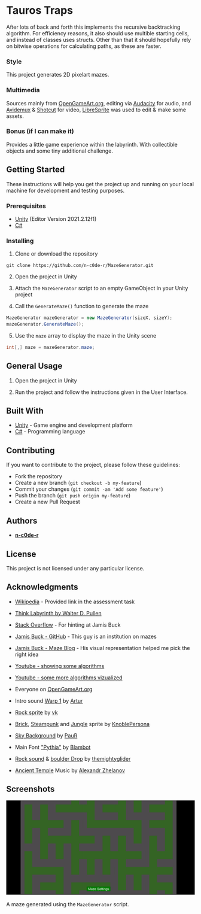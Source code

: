 # Tauros Traps
After lots of back and forth this implements the recursive backtracking algorithm.
For efficiency reasons, it also should use multible starting cells, and instead of classes uses structs.
Other than that it should hopefully rely on bitwise operations for calculating paths, as these are faster.

### Style
This project generates 2D pixelart mazes.

### Multimedia
Sources mainly from [OpenGameArt.org](https://opengameart.org/), editing via [Audacity](https://www.audacityteam.org/) for audio, and [Avidemux](https://avidemux.sourceforge.net/) & [Shotcut](https://shotcut.org/) for video, [LibreSprite](https://github.com/LibreSprite/LibreSprite) was used to edit & make some assets.

### Bonus (if I can make it)
Provides a little game experience within the labyrinth.
With collectible objects and some tiny additional challenge.

## Getting Started

These instructions will help you get the project up and running on your local machine for development and testing purposes.

### Prerequisites

- [Unity](https://unity.com/) (Editor Version 2021.2.12f1)
- [C#](https://docs.microsoft.com/en-us/dotnet/csharp/)

### Installing

1. Clone or download the repository

```
git clone https://github.com/n-c0de-r/MazeGenerator.git
```

2. Open the project in Unity

3. Attach the `MazeGenerator` script to an empty GameObject in your Unity project

4. Call the `GenerateMaze()` function to generate the maze

```cs
MazeGenerator mazeGenerator = new MazeGenerator(sizeX, sizeY);
mazeGenerator.GenerateMaze();
```

5. Use the `maze` array to display the maze in the Unity scene

```cs
int[,] maze = mazeGenerator.maze;
```
## General Usage

1. Open the project in Unity

2. Run the project and follow the instructions given in the User Interface.

## Built With

- [Unity](https://unity.com/) - Game engine and development platform
- [C#](https://docs.microsoft.com/en-us/dotnet/csharp/) - Programming language

## Contributing

If you want to contribute to the project, please follow these guidelines:

- Fork the repository
- Create a new branch (`git checkout -b my-feature`)
- Commit your changes (`git commit -am 'Add some feature'`)
- Push the branch (`git push origin my-feature`)
- Create a new Pull Request

## Authors

- [**n-c0de-r**](https://github.com/n-c0de-r)

## License

This project is not licensed under any particular license.

## Acknowledgments

- [Wikipedia](https://en.wikipedia.org/wiki/Maze_generation_algorithm) - Provided link in the assessment task
- [Think Labyrinth by Walter D. Pullen](http://www.astrolog.org/labyrnth/algrithm.htm)
- [Stack Overflow](https://stackoverflow.com/questions/38502/whats-a-good-algorithm-to-generate-a-maze) - For hinting at Jamis Buck
- [Jamis Buck - GitHub](https://github.com/jamis) - This guy is an institution on mazes
- [Jamis Buck - Maze Blog](https://weblog.jamisbuck.org/2011/2/7/maze-generation-algorithm-recap) - His visual representation helped me pick the right idea
- [Youtube - showing some algorithms](https://www.youtube.com/watch?v=sVcB8vUFlmU)
- [Youtube - some more algorithms vizualized](https://www.youtube.com/watch?v=U3meEXvYFsc)

- Everyone on [OpenGameArt.org](https://opengameart.org/)
- Intro sound [Warp 1](https://opengameart.org/content/warp-sound-1) by [Artur](https://opengameart.org/users/arthur)

- [Rock sprite](https://opengameart.org/content/some-tiles) by [vk](https://opengameart.org/users/vk)
- [Brick](https://opengameart.org/content/sandstone-brick-connecting-tileset-16x16), [Steampunk](https://opengameart.org/content/steampunk-brick-new-connecting-tileset-16x16) and [Jungle](https://opengameart.org/content/jungle-dirt-background-connecting-tileset-16x16) sprite by [KnoblePersona](https://opengameart.org/users/knoblepersona)
- [Sky Background](https://opengameart.org/content/sky-background) by [PauR](https://opengameart.org/users/paur)

- Main Font ["Pythia"](https://www.dafont.com/fr/pythia.font) by [Blambot](https://www.dafont.com/fr/blambot.d1)

- [Rock sound](https://opengameart.org/content/breaking-rock) & [boulder Drop](https://opengameart.org/content/moving-boulder) by [themightyglider](https://opengameart.org/users/themightyglider)
- [Ancient Temple](https://opengameart.org/content/ancient-temple) Music by [Alexandr Zhelanov](https://opengameart.org/content/little-epic-journey)

## Screenshots

![MazeGenerator_v0.1](/Screenshots/maze_show.gif)

A maze generated using the `MazeGenerator` script.
